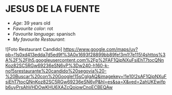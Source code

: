 # **JESUS DE LA FUENTE**
- *Age*: 39 years old
- *Favourite color*: rot
- *Favourite language*: spanisch
- *My favourite Restaurant*:

![Foto Restaurant Candido] https://www.google.com/maps/uv?pb=!1s0xd413edda7d5ed9f%3A0x1693f28899bb89fe!3m1!7e115!4shttps%3A%2F%2Flh5.googleusercontent.com%2Fp%2FAF1QipNXuFsiEhT7tocQNnKoz82SC5RGw69236eSN6vP%3Dw240-h160-k-no!5srestaurante%20candido%20segovia%20-%20Buscar%20con%20Google!15sCgIgAQ&imagekey=!1e10!2sAF1QipNXuFsiEhT7tocQNnKoz82SC5RGw69236eSN6vP&hl=es&sa=X&ved=2ahUKEwifpb6uyPrsAhVHDOwKHU6XAZcQoiowCnoECBEQAw
